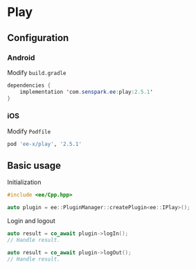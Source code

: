 # Play
## Configuration
### Android
Modify `build.gradle`
```java
dependencies {
    implementation 'com.senspark.ee:play:2.5.1'
}
```

### iOS
Modify `Podfile`
```ruby
pod 'ee-x/play', '2.5.1'
```

## Basic usage
Initialization
```cpp
#include <ee/Cpp.hpp>

auto plugin = ee::PluginManager::createPlugin<ee::IPlay>();
```

Login and logout
```cpp
auto result = co_await plugin->logIn();
// Handle result.

auto result = co_await plugin->logOut();
// Handle result.
```